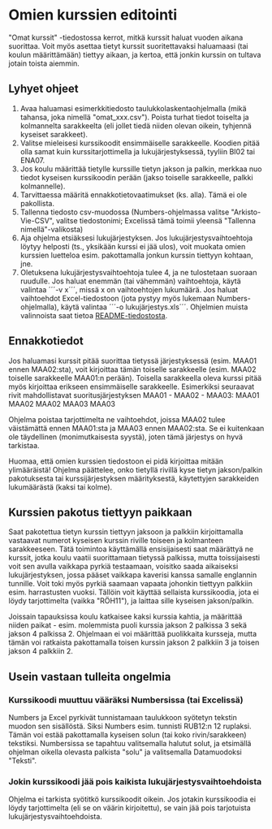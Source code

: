 # Omien kurssien editointi
"Omat kurssit" -tiedostossa kerrot, mitkä kurssit haluat vuoden aikana suorittaa. Voit myös asettaa tietyt kurssit suoritettavaksi haluamaasi (tai koulun määrittämään) tiettyy aikaan, ja kertoa, että jonkin kurssin on tultava jotain toista aiemmin.

## Lyhyet ohjeet
1. Avaa haluamasi esimerkkitiedosto taulukkolaskentaohjelmalla (mikä tahansa, joka nimellä "omat_xxx.csv"). Poista turhat tiedot toiselta ja kolmannelta sarakkeelta (eli jollet tiedä niiden olevan oikein, tyhjennä kyseiset sarakkeet).
2. Valitse mieleisesi kurssikoodit ensimmäiselle sarakkeelle. Koodien pitää olla samat kuin kurssitarjottimella ja lukujärjestyksessä, tyyliin BI02 tai ENA07.
3. Jos koulu määrittää tietylle kurssille tietyn jakson ja palkin, merkkaa nuo tiedot kyseisen kurssikoodin perään (jakso toiselle sarakkeelle, palkki kolmannelle).
4. Tarvittaessa määritä ennakkotietovaatimukset (ks. alla). Tämä ei ole pakollista.
5. Tallenna tiedosto csv-muodossa (Numbers-ohjelmassa valitse "Arkisto-Vie-CSV", valitse tiedostonimi; Excelissä tämä toimii yleensä "Tallenna nimellä"-valikosta)
6. Aja ohjelma etsiäksesi lukujärjestyksen. Jos lukujärjestysvaihtoehtoja löytyy helposti (ts., yksikään kurssi ei jää ulos), voit muokata omien kurssien luetteloa esim. pakottamalla jonkun kurssin tiettyyn kohtaan, jne.
7. Oletuksena lukujärjestysvaihtoehtoja tulee 4, ja ne tulostetaan suoraan ruudulle. Jos haluat enemmän (tai vähemmän) vaihtoehtoja, käytä valintaa ´´´-v x´´´, missä x on vaihtoehtojen lukumäärä. Jos haluat vaihtoehdot Excel-tiedostoon (jota pystyy myös lukemaan Numbers-ohjelmalla), käytä valintaa ´´´-o lukujärjestys.xls´´´.  Ohjelmien muista valinnoista saat tietoa [README-tiedostosta](README.md).

## Ennakkotiedot
Jos haluamasi kurssit pitää suorittaa tietyssä järjestyksessä (esim. MAA01 ennen MAA02:sta), voit kirjoittaa tämän toiselle sarakkeelle (esim. MAA02 toiselle sarakkeelle MAA01:n perään). Toisella sarakkeella oleva kurssi pitää myös kirjoittaa erikseen ensimmäiselle sarakkeelle. Esimerkiksi seuraavat rivit mahdollistavat suoritusjärjestyksen MAA01 - MAA02 - MAA03:
MAA01  MAA02
MAA02  MAA03
MAA03

Ohjelma poistaa tarjottimelta ne vaihtoehdot, joissa MAA02 tulee väistämättä ennen MAA01:sta ja MAA03 ennen MAA02:sta. Se ei kuitenkaan ole täydellinen (monimutkaisesta syystä), joten tämä järjestys on hyvä tarkistaa.

Huomaa, että omien kurssien tiedostoon ei pidä kirjoittaa mitään ylimääräistä! Ohjelma päättelee, onko tietyllä rivillä kyse tietyn jakson/palkin pakotuksesta tai kurssijärjestyksen määrityksestä, käytettyjen sarakkeiden lukumäärästä (kaksi tai kolme).

## Kurssien pakotus tiettyyn paikkaan
Saat pakotettua tietyn kurssin tiettyyn jaksoon ja palkkiin kirjoittamalla vastaavat numerot kyseisen kurssin riville toiseen ja kolmanteen sarakkeeseen. Tätä toimintoa käyttämällä ensisijaisesti saat määrättyä ne kurssit, jotka koulu vaatii suorittamaan tietyssä palkissa, mutta toissijaisesti voit sen avulla vaikkapa pyrkiä testaamaan, voisitko saada aikaiseksi lukujärjestyksen, jossa pääset vaikkapa kaverisi kanssa samalle englannin tunnille. Voit toki myös pyrkiä saamaan vapaata johonkin tiettyyn palkkiin esim. harrastusten vuoksi. Tällöin voit käyttää sellaista kurssikoodia, jota ei löydy tarjottimelta (vaikka "RÖH11"), ja laittaa sille kyseisen jakson/palkin.

Joissain tapauksissa koulu katkaisee kaksi kurssia kahtia, ja määrittää niiden paikat - esim. molemmista puoli kurssia jakson 2 palkissa 3 sekä jakson 4 palkissa 2. Ohjelmaan ei voi määrittää puolikkaita kursseja, mutta tämän voi ratkaista pakottamalla toisen kurssin jakson 2 palkkiin 3 ja toisen jakson 4 palkkiin 2.

## Usein vastaan tulleita ongelmia

### Kurssikoodi muuttuu vääräksi Numbersissa (tai Excelissä)
Numbers ja Excel pyrkivät tunnistamaan taulukkoon syötetyn tekstin muodon sen sisällöstä. Siksi Numbers esim. tunnisti RUB12:n 12 ruplaksi. Tämän voi estää pakottamalla kyseisen solun (tai koko rivin/sarakkeen) tekstiksi. Numbersissa se tapahtuu valitsemalla halutut solut, ja etsimällä ohjelman oikella olevasta palkista "solu" ja valitsemalla Datamuodoksi "Teksti".

### Jokin kurssikoodi jää pois kaikista lukujärjestysvaihtoehdoista
Ohjelma ei tarkista syötitkö kurssikoodit oikein. Jos jotakin kurssikoodia ei löydy tarjottimelta (eli se on väärin kirjoitettu), se vain jää pois tarjotuista lukujärjestysvaihtoehdoista.
